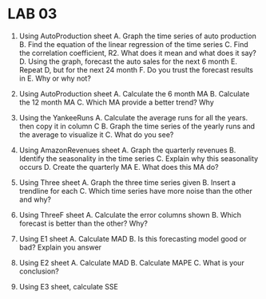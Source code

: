 # LAB 03


1. Using AutoProduction sheet
  A. Graph the time series of auto production
  B. Find the equation of the linear regression of the time series
  C. Find the correlation coefficient, R2. What does it mean and what does it say?
  D. Using the graph, forecast the auto sales for the next 6 month
  E. Repeat D, but for the next 24 month
  F. Do you trust the forecast results in E. Why or why not?

2. Using AutoProduction sheet
  A. Calculate the 6 month MA
  B. Calculate the 12 month MA
  C. Which MA provide a better trend? Why

3. Using the YankeeRuns
  A. Calculate the average runs for all the years. then copy it in column C
  B. Graph the time series of the yearly runs and the average to visualize it
  C. What do you see?

4. Using AmazonRevenues sheet
  A. Graph the quarterly revenues
  B. Identify the seasonality in the time series
  C. Explain why this seasonality occurs
  D. Create the quarterly MA
  E. What does this MA do?

5. Using Three sheet
  A. Graph the three time series given
  B. Insert a trendline for each
  C. Which time series have more noise than the other and why?

6. Using ThreeF sheet
  A. Calculate the error columns shown
  B. Which forecast is better than the other? Why?

7. Using E1 sheet
  A. Calculate MAD
  B. Is this forecasting model good or bad? Explain you answer

8. Using E2 sheet
  A. Calculate MAD
  B. Calculate MAPE
  C. What is your conclusion?

9. Using E3 sheet, calculate SSE

